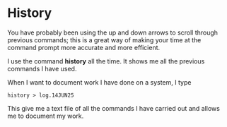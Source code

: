 # History

You have probably been using the up and down arrows to scroll through previous commands; this is a great way of making your time at the command prompt more accurate and more efficient.&#x20;

I use the command **history** all the time. It shows me all the previous commands I have used.

When I want to document work I have done on a system, I type

```
history > log.14JUN25
```

This give me a text file of all the commands I have carried out and allows me to document my work.

